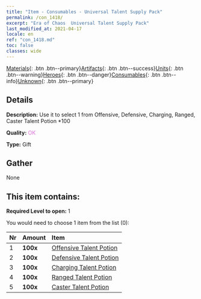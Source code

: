 ```yaml
---
title: "Item - Consumables - Universal Talent Supply Pack"
permalink: /con_1418/
excerpt: "Era of Chaos  Universal Talent Supply Pack"
last_modified_at: 2021-04-17
locale: en
ref: "con_1418.md"
toc: false
classes: wide
---
```

 [Materials](/Items/){: .btn .btn--primary}[Artifacts](/Items/Artifacts/){: .btn .btn--success}[Units](/Items/Units/){: .btn .btn--warning}[Heroes](/Items/Heroes/){: .btn .btn--danger}[Consumables](/Items/Consumables/){: .btn .btn--info}[Unknown](/Items/Unknown/){: .btn .btn--primary}

## Details
 **Description:** Use it to select 1 from Offensive, Defensive, Charging, Ranged, Caster Talent Potion *100

 **Quality:** <span style="color: #DA70D6">OK</span>

 **Type:** Gift

## Gather

  None

## This item contains:

 **Required Level to open:** 1

 You would need to choose 1 item from the list (0):

  | Nr | Amount |     Item    |
  |:---|:-------|:------------|
  | 1 |  **100x** | [Offensive Talent Potion](/Items/con_786/) |  | 
  | 2 |  **100x** | [Defensive Talent Potion](/Items/con_787/) |  | 
  | 3 |  **100x** | [Charging Talent Potion](/Items/con_788/) |  | 
  | 4 |  **100x** | [Ranged Talent Potion](/Items/con_789/) |  | 
  | 5 |  **100x** | [Caster Talent Potion](/Items/con_790/) |  | 
